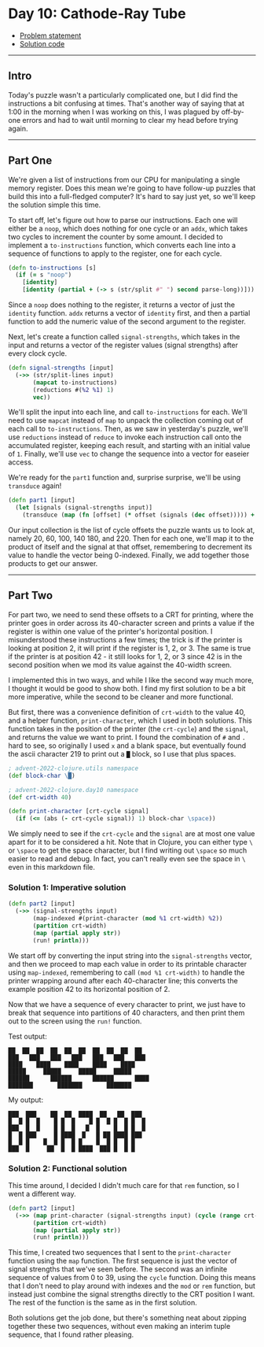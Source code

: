 # Day 10: Cathode-Ray Tube

* [Problem statement](https://adventofcode.com/2022/day/10)
* [Solution code](https://github.com/abyala/advent-2022-clojure/blob/master/src/advent_2022_clojure/day10.clj)

---

## Intro

Today's puzzle wasn't a particularly complicated one, but I did find the instructions a bit confusing at times. That's
another way of saying that at 1:00 in the morning when I was working on this, I was plagued by off-by-one errors and
had to wait until morning to clear my head before trying again.

---

## Part One

We're given a list of instructions from our CPU for manipulating a single memory register. Does this mean we're going
to have follow-up puzzles that build this into a full-fledged computer? It's hard to say just yet, so we'll keep the
solution simple this time.

To start off, let's figure out how to parse our instructions. Each one will either be a `noop`, which does nothing for
one cycle or an `addx`, which takes two cycles to increment the counter by some amount. I decided to implement a
`to-instructions` function, which converts each line into a sequence of functions to apply to the register, one for
each cycle.

```clojure
(defn to-instructions [s]
  (if (= s "noop")
    [identity]
    [identity (partial + (-> s (str/split #" ") second parse-long))]))
```

Since a `noop` does nothing to the register, it returns a vector of just the `identity` function. `addx` returns a
vector of `identity` first, and then a partial function to add the numeric value of the second argument to the
register.

Next, let's create a function called `signal-strengths`, which takes in the input and returns a vector of the register
values (signal strengths) after every clock cycle.

```clojure
(defn signal-strengths [input]
  (->> (str/split-lines input)
       (mapcat to-instructions)
       (reductions #(%2 %1) 1)
       vec))
```

We'll split the input into each line, and call `to-instructions` for each. We'll need to use `mapcat` instead of `map`
to unpack the collection coming out of each call to `to-instructions`. Then, as we saw in yesterday's puzzle, we'll
use `reductions` instead of `reduce` to invoke each instruction call onto the accumulated register, keeping each result,
and starting with an initial value of `1`. Finally, we'll use `vec` to change the sequence into a vector for easeier
access.

We're ready for the `part1` function and, surprise surprise, we'll be using `transduce` again!

```clojure
(defn part1 [input]
  (let [signals (signal-strengths input)]
    (transduce (map (fn [offset] (* offset (signals (dec offset))))) + [20 60 100 140 180 220])))
```

Our input collection is the list of cycle offsets the puzzle wants us to look at, namely 20, 60, 100, 140 180, and 220.
Then for each one, we'll map it to the product of itself and the signal at that offset, remembering to decrement its
value to handle the vector being 0-indexed. Finally, we add together those products to get our answer.

---

## Part Two

For part two, we need to send these offsets to a CRT for printing, where the printer goes in order across its
40-character screen and prints a value if the register is within one value of the printer's horizontal position. I
misunderstood these instructions a few times; the trick is if the printer is looking at position 2, it will print if
the register is 1, 2, or 3. The same is true if the printer is at position 42 - it still looks for 1, 2, or 3 since 42
is in the second position when we mod its value against the 40-width screen.

I implemented this in two ways, and while I like the second way much more, I thought it would be good to show both. I
find my first solution to be a bit more imperative, while the second to be cleaner and more functional.

But first, there was a convenience definition of `crt-width` to the value 40, and a helper function, `print-character`,
which I used in both solutions. This function takes in the position of the printer (the `crt-cycle`) and the `signal`,
and returns the value we want to print. I found the combination of `#` and `.` hard to see, so originally I used `x`
and a blank space, but eventually found the ascii character 219 to print out a `█` block, so I use that plus spaces.

```clojure
; advent-2022-clojure.utils namespace
(def block-char \█)

; advent-2022-clojure.day10 namespace
(def crt-width 40)

(defn print-character [crt-cycle signal]
  (if (<= (abs (- crt-cycle signal)) 1) block-char \space))
```

We simply need to see if the `crt-cycle` and the `signal` are at most one value apart for it to be considered a hit.
Note that in Clojure, you can either type `\ ` or `\space` to get the space character, but I find writing out `\space`
so much easier to read and debug. In fact, you can't really even see the space in `\ ` even in this markdown file.

### Solution 1: Imperative solution

```clojure
(defn part2 [input]
  (->> (signal-strengths input)
       (map-indexed #(print-character (mod %1 crt-width) %2))
       (partition crt-width)
       (map (partial apply str))
       (run! println)))
```

We start off by converting the input string into the `signal-strengths` vector, and then we proceed to map each value
in order to its printable character using `map-indexed`, remembering to call `(mod %1 crt-width)` to handle the printer
wrapping around after each 40-character line; this converts the example position 42 to its horizontal position of 2.

Now that we have a sequence of every character to print, we just have to break that sequence into partitions of 
40 characters, and then print them out to the screen using the `run!` function.

Test output:

    ██  ██  ██  ██  ██  ██  ██  ██  ██  ██  
    ███   ███   ███   ███   ███   ███   ███
    ████    ████    ████    ████    ████    
    █████     █████     █████     █████     
    ██████      ██████      ██████      ████
    ███████       ███████       ███████

My output:

    ███  ███    ██  ██  ████  ██   ██  ███  
    █  █ █  █    █ █  █    █ █  █ █  █ █  █
    ███  █  █    █ █  █   █  █    █  █ █  █
    █  █ ███     █ ████  █   █ ██ ████ ███  
    █  █ █    █  █ █  █ █    █  █ █  █ █    
    ███  █     ██  █  █ ████  ███ █  █ █    

### Solution 2: Functional solution

This time around, I decided I didn't much care for that `rem` function, so I went a different way.

```clojure
(defn part2 [input]
  (->> (map print-character (signal-strengths input) (cycle (range crt-width)))
       (partition crt-width)
       (map (partial apply str))
       (run! println)))
```

This time, I created two sequences that I sent to the `print-character` function using the `map` function. The first
sequence is just the vector of signal strengths that we've seen before. The second was an infinite sequence of values
from 0 to 39, using the `cycle` function. Doing this means that I don't need to play around with indexes and the `mod`
or `rem` function, but instead just combine the signal strengths directly to the CRT position I want. The rest of the
function is the same as in the first solution.

Both solutions get the job done, but there's something neat about zipping together these two sequences, without even
making an interim tuple sequence, that I found rather pleasing.
